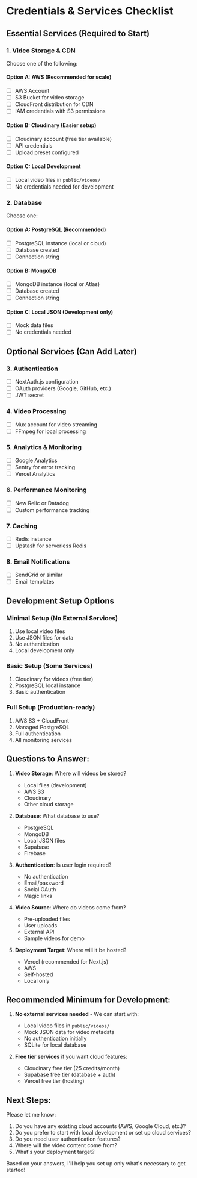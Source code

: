 # Credentials & Services Checklist

## Essential Services (Required to Start)

### 1. Video Storage & CDN
Choose one of the following:

#### Option A: AWS (Recommended for scale)
- [ ] AWS Account
- [ ] S3 Bucket for video storage
- [ ] CloudFront distribution for CDN
- [ ] IAM credentials with S3 permissions

#### Option B: Cloudinary (Easier setup)
- [ ] Cloudinary account (free tier available)
- [ ] API credentials
- [ ] Upload preset configured

#### Option C: Local Development
- [ ] Local video files in `public/videos/`
- [ ] No credentials needed for development

### 2. Database
Choose one:

#### Option A: PostgreSQL (Recommended)
- [ ] PostgreSQL instance (local or cloud)
- [ ] Database created
- [ ] Connection string

#### Option B: MongoDB
- [ ] MongoDB instance (local or Atlas)
- [ ] Database created
- [ ] Connection string

#### Option C: Local JSON (Development only)
- [ ] Mock data files
- [ ] No credentials needed

## Optional Services (Can Add Later)

### 3. Authentication
- [ ] NextAuth.js configuration
- [ ] OAuth providers (Google, GitHub, etc.)
- [ ] JWT secret

### 4. Video Processing
- [ ] Mux account for video streaming
- [ ] FFmpeg for local processing

### 5. Analytics & Monitoring
- [ ] Google Analytics
- [ ] Sentry for error tracking
- [ ] Vercel Analytics

### 6. Performance Monitoring
- [ ] New Relic or Datadog
- [ ] Custom performance tracking

### 7. Caching
- [ ] Redis instance
- [ ] Upstash for serverless Redis

### 8. Email Notifications
- [ ] SendGrid or similar
- [ ] Email templates

## Development Setup Options

### Minimal Setup (No External Services)
1. Use local video files
2. Use JSON files for data
3. No authentication
4. Local development only

### Basic Setup (Some Services)
1. Cloudinary for videos (free tier)
2. PostgreSQL local instance
3. Basic authentication

### Full Setup (Production-ready)
1. AWS S3 + CloudFront
2. Managed PostgreSQL
3. Full authentication
4. All monitoring services

## Questions to Answer:

1. **Video Storage**: Where will videos be stored?
   - Local files (development)
   - AWS S3
   - Cloudinary
   - Other cloud storage

2. **Database**: What database to use?
   - PostgreSQL
   - MongoDB
   - Local JSON files
   - Supabase
   - Firebase

3. **Authentication**: Is user login required?
   - No authentication
   - Email/password
   - Social OAuth
   - Magic links

4. **Video Source**: Where do videos come from?
   - Pre-uploaded files
   - User uploads
   - External API
   - Sample videos for demo

5. **Deployment Target**: Where will it be hosted?
   - Vercel (recommended for Next.js)
   - AWS
   - Self-hosted
   - Local only

## Recommended Minimum for Development:

1. **No external services needed** - We can start with:
   - Local video files in `public/videos/`
   - Mock JSON data for video metadata
   - No authentication initially
   - SQLite for local database

2. **Free tier services** if you want cloud features:
   - Cloudinary free tier (25 credits/month)
   - Supabase free tier (database + auth)
   - Vercel free tier (hosting)

## Next Steps:

Please let me know:
1. Do you have any existing cloud accounts (AWS, Google Cloud, etc.)?
2. Do you prefer to start with local development or set up cloud services?
3. Do you need user authentication features?
4. Where will the video content come from?
5. What's your deployment target?

Based on your answers, I'll help you set up only what's necessary to get started!